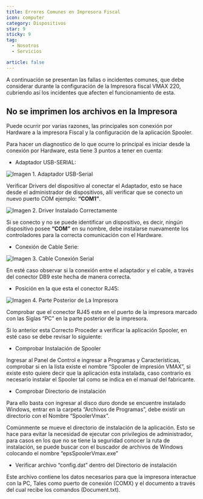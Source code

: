 ```yaml
---
title: Errores Comunes en Impresora Fiscal
icon: computer
category: Dispositivos
star: 9
sticky: 9
tag:
  - Nosotros
  - Servicios

article: false
---
```


A continuación se presentan las fallas o incidentes comunes, que debe considerar durante la configuración de la Impresora fiscal VMAX 220, cubriendo así los incidentes que afecten el funcionamiento de esta.

## No se imprimen los archivos en la Impresora

Puede ocurrir por varias razones, las principales son conexión por Hardware a la impresora Fiscal y la configuración de la aplicación Spooler.

Para hacer un diagnostico de lo que ocurre lo principal es iniciar desde la conexión por Hardware, esta tiene 3 puntos a tener en cuenta:

- Adaptador USB-SERIAL:

![Imagen 1. Adaptador USB-Serial](/assets/img/docs/fiscal-printer/usb-serial-adapter.jpg)

Verificar Drivers del dispositivo al conectar el Adaptador, esto se hace desde el administrador de dispositivos, allí verificar que se conecto un nuevo puerto COM ejemplo: **“COM1”**.

![Imagen 2. Driver Instalado Correctamente](/assets/img/docs/fiscal-printer/com-port.png)

Si se conecto y no se puede identificar un dispositivo, es decir, ningún dispositivo posee **“COM”** en su nombre, debe instalarse nuevamente los controladores para la correcta comunicación con el Hardware.

- Conexión de Cable Serie:

![Imagen 3. Cable Conexión Serial](/assets/img/docs/fiscal-printer/ciscoconsolecable.jpg)

En esté caso observar si la conexión entre el adaptador y el cable, a través del conector DB9 este hecha de manera correcta.

- Posición en la que esta el conector RJ45:

![Imagen 4. Parte Posterior de La Impresora](/assets/img/docs/fiscal-printer/rear-view-printer.png)

Comprobar que el conector RJ45 este en el puerto de la impresora marcado con las Siglas “PC” en la parte posterior de la impresora.

Si lo anterior esta Correcto Proceder a verificar la aplicación Spooler, en esté caso se debe revisar lo siguiente:

- Comprobar Instalación de Spooler

Ingresar al Panel de Control e ingresar a Programas y Características, comprobar si en la lista existe el nombre “Spooler de impresión VMAX”, si existe esto quiere decir que la aplicación esta instalada, caso contrario es necesario instalar el Spooler tal como se indica en el manual del fabricante.

- Comprobar Directorio de instalación

Para ello basta con ingresar al disco duro donde se encuentre instalado Windows, entrar en la carpeta “Archivos de Programas”, debe existir un directorio con el Nombre “SpoolerVmax”.

Comúnmente se mueve el directorio de instalación de la aplicación. Esto se hace para evitar la necesidad de ejecutar con privilegios de administrador, para casos en los que no se tiene la seguridad conocer la ruta de instalación, se puede buscar con el buscador de archivos de Windows colocando el nombre “epsSpoolerVmax.exe”

- Verificar archivo “config.dat” dentro del Directorio de instalación

Este archivo contiene los datos necesarios para que la impresora interactue con la PC, Tales como puerto de conexión (COMX) y el documento a través del cual recibe los comandos (Document.txt).
